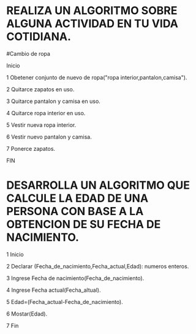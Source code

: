 # REALIZA UN ALGORITMO SOBRE ALGUNA ACTIVIDAD EN TU VIDA COTIDIANA.
#Cambio de ropa

Inicio

1 Obetener conjunto de nuevo de ropa("ropa interior,pantalon,camisa").

2 Quitarce zapatos en uso.

3 Quitarce pantalon y camisa en uso.

4 Quitarce ropa interior en uso.

5 Vestir nueva ropa interior.

6 Vestir nuevo pantalon y camisa.

7 Ponerce zapatos.

FIN




# DESARROLLA UN ALGORITMO QUE CALCULE LA EDAD DE UNA PERSONA CON BASE A LA OBTENCION DE SU FECHA DE NACIMIENTO.

1 Inicio

2 Declarar (Fecha_de_nacimiento,Fecha_actual,Edad): numeros enteros.

3 Ingrese Fecha de nacimiento(Fecha_de_nacimiento).

4 Ingrese Fecha actual(Fecha_altual).

5 Edad=(Fecha_actual-Fecha_de_nacimiento).

6 Mostar(Edad).

7 Fin

